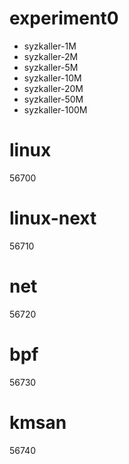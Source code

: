 # experiment0

* syzkaller-1M
* syzkaller-2M
* syzkaller-5M
* syzkaller-10M
* syzkaller-20M
* syzkaller-50M
* syzkaller-100M

# linux
56700

# linux-next
56710

# net
56720

# bpf
56730

# kmsan
56740
